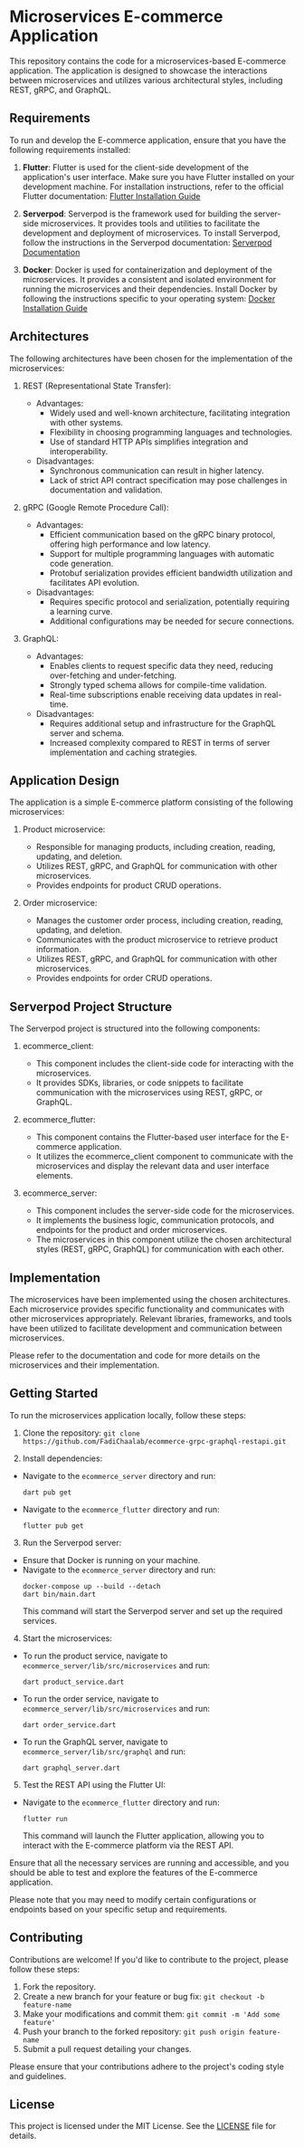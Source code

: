 # Microservices E-commerce Application

This repository contains the code for a microservices-based E-commerce application. The application is designed to showcase the interactions between microservices and utilizes various architectural styles, including REST, gRPC, and GraphQL.

## Requirements

To run and develop the E-commerce application, ensure that you have the following requirements installed:

1. **Flutter**: Flutter is used for the client-side development of the application's user interface. Make sure you have Flutter installed on your development machine. For installation instructions, refer to the official Flutter documentation: [Flutter Installation Guide](https://flutter.dev/docs/get-started/install)

2. **Serverpod**: Serverpod is the framework used for building the server-side microservices. It provides tools and utilities to facilitate the development and deployment of microservices. To install Serverpod, follow the instructions in the Serverpod documentation: [Serverpod Documentation](https://docs.serverpod.dev/)

3. **Docker**: Docker is used for containerization and deployment of the microservices. It provides a consistent and isolated environment for running the microservices and their dependencies. Install Docker by following the instructions specific to your operating system: [Docker Installation Guide](https://docs.docker.com/get-docker/)

## Architectures

The following architectures have been chosen for the implementation of the microservices:

1. REST (Representational State Transfer):
   - Advantages:
     - Widely used and well-known architecture, facilitating integration with other systems.
     - Flexibility in choosing programming languages and technologies.
     - Use of standard HTTP APIs simplifies integration and interoperability.
   - Disadvantages:
     - Synchronous communication can result in higher latency.
     - Lack of strict API contract specification may pose challenges in documentation and validation.

2. gRPC (Google Remote Procedure Call):
   - Advantages:
     - Efficient communication based on the gRPC binary protocol, offering high performance and low latency.
     - Support for multiple programming languages with automatic code generation.
     - Protobuf serialization provides efficient bandwidth utilization and facilitates API evolution.
   - Disadvantages:
     - Requires specific protocol and serialization, potentially requiring a learning curve.
     - Additional configurations may be needed for secure connections.

3. GraphQL:
   - Advantages:
     - Enables clients to request specific data they need, reducing over-fetching and under-fetching.
     - Strongly typed schema allows for compile-time validation.
     - Real-time subscriptions enable receiving data updates in real-time.
   - Disadvantages:
     - Requires additional setup and infrastructure for the GraphQL server and schema.
     - Increased complexity compared to REST in terms of server implementation and caching strategies.

## Application Design

The application is a simple E-commerce platform consisting of the following microservices:

1. Product microservice:
   - Responsible for managing products, including creation, reading, updating, and deletion.
   - Utilizes REST, gRPC, and GraphQL for communication with other microservices.
   - Provides endpoints for product CRUD operations.

2. Order microservice:
   - Manages the customer order process, including creation, reading, updating, and deletion.
   - Communicates with the product microservice to retrieve product information.
   - Utilizes REST, gRPC, and GraphQL for communication with other microservices.
   - Provides endpoints for order CRUD operations.

## Serverpod Project Structure

The Serverpod project is structured into the following components:

1. ecommerce_client:
   - This component includes the client-side code for interacting with the microservices.
   - It provides SDKs, libraries, or code snippets to facilitate communication with the microservices using REST, gRPC, or GraphQL.

2. ecommerce_flutter:
   - This component contains the Flutter-based user interface for the E-commerce application.
   - It utilizes the ecommerce_client component to communicate with the microservices and display the relevant data and user interface elements.

3. ecommerce_server:
   - This component includes the server-side code for the microservices.
   - It implements the business logic, communication protocols, and endpoints for the product and order microservices.
   - The microservices in this component utilize the chosen architectural styles (REST, gRPC, GraphQL) for communication with each other.

## Implementation

The microservices have been implemented using the chosen architectures. Each microservice provides specific functionality and communicates with other microservices appropriately. Relevant libraries, frameworks, and tools have been utilized to facilitate development and communication between microservices.

Please refer to the documentation and code for more details on the microservices and their implementation.

## Getting Started

To run the microservices application locally, follow these steps:

1. Clone the repository: `git clone https://github.com/FadiChaalab/ecommerce-grpc-graphql-restapi.git`

2. Install dependencies:
- Navigate to the `ecommerce_server` directory and run:
  ```
  dart pub get
  ```
- Navigate to the `ecommerce_flutter` directory and run:
  ```
  flutter pub get
  ```

3. Run the Serverpod server:
- Ensure that Docker is running on your machine.
- Navigate to the `ecommerce_server` directory and run:
  ```
  docker-compose up --build --detach
  dart bin/main.dart
  ```
  This command will start the Serverpod server and set up the required services. 

4. Start the microservices:
- To run the product service, navigate to `ecommerce_server/lib/src/microservices` and run:
  ```
  dart product_service.dart
  ```

- To run the order service, navigate to `ecommerce_server/lib/src/microservices` and run:
  ```
  dart order_service.dart
  ```

- To run the GraphQL server, navigate to `ecommerce_server/lib/src/graphql` and run:
  ```
  dart graphql_server.dart
  ```

5. Test the REST API using the Flutter UI:
- Navigate to the `ecommerce_flutter` directory and run:
  ```
  flutter run
  ```
  This command will launch the Flutter application, allowing you to interact with the E-commerce platform via the REST API.

Ensure that all the necessary services are running and accessible, and you should be able to test and explore the features of the E-commerce application.

Please note that you may need to modify certain configurations or endpoints based on your specific setup and requirements.



## Contributing

Contributions are welcome! If you'd like to contribute to the project, please follow these steps:

1. Fork the repository.
2. Create a new branch for your feature or bug fix: `git checkout -b feature-name`
3. Make your modifications and commit them: `git commit -m 'Add some feature'`
4. Push your branch to the forked repository: `git push origin feature-name`
5. Submit a pull request detailing your changes.

Please ensure that your contributions adhere to the project's coding style and guidelines.

## License

This project is licensed under the MIT License. See the [LICENSE](LICENSE) file for details.
